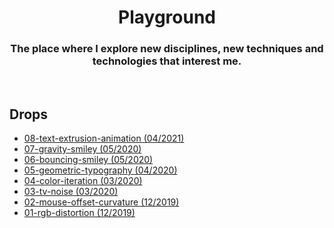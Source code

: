 <h1 align="center">
  Playground
</h1>
<h3 align="center">The place where I explore new disciplines, new techniques and technologies that interest me.</h3>
<br>
<h2>Drops</h2>

* [08-text-extrusion-animation (04/2021)](https://josesentis.github.io/playground/08-text-extrusion-animation/)
* [07-gravity-smiley (05/2020)](https://josesentis.github.io/playground/07-gravity-smiley/)
* [06-bouncing-smiley (05/2020)](https://josesentis.github.io/playground/06-bouncing-smiley/)
* [05-geometric-typography (04/2020)](https://josesentis.github.io/playground/05-geometric-typography/)
* [04-color-iteration (03/2020)](https://josesentis.github.io/playground/04-color-iteration/)
* [03-tv-noise (03/2020)](https://josesentis.github.io/playground/03-tv-noise/)
* [02-mouse-offset-curvature (12/2019)](https://josesentis.github.io/playground/02-mouse-offset-curvature/)
* [01-rgb-distortion (12/2019)](https://josesentis.github.io/playground/01-rgb-distortion/)
